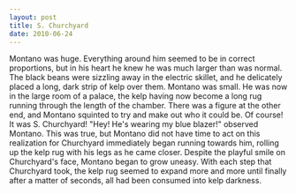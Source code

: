 ```yaml
---
layout: post
title: S. Churchyard
date: 2010-06-24
---
```

Montano was huge. Everything around him seemed to be in correct
      proportions, but in his heart he knew he was much larger than was normal. The black beans were
      sizzling away in the electric skillet, and he delicately placed a long, dark strip of kelp
      over them.    Montano was small. He was now in the large room of a palace,
      the kelp having now become a long rug running through the length of the chamber. There was a
      figure at the other end, and Montano squinted to try and make out who it could be. Of course!
      It was S. Churchyard!    "Hey! He's wearing my blue blazer!" observed
      Montano. This was true, but Montano did not have time to act on this realization for
      Churchyard immediately began running towards him, rolling up the kelp rug with his legs as he
      came closer. Despite the playful smile on Churchyard's face, Montano began to grow uneasy.
      With each step that Churchyard took, the kelp rug seemed to expand more and more until finally
      after a matter of seconds, all had been consumed into kelp darkness.